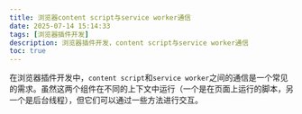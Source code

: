```yaml
---
title: 浏览器content script与service worker通信
date: 2025-07-14 15:14:33
tags: [浏览器插件开发]
description: 浏览器插件开发，content script与service worker通信
toc: true
---
```


在浏览器插件开发中，`content script`和`service worker`之间的通信是一个常见的需求。虽然这两个组件在不同的上下文中运行（一个是在页面上运行的脚本，另一个是后台线程），但它们可以通过一些方法进行交互。
